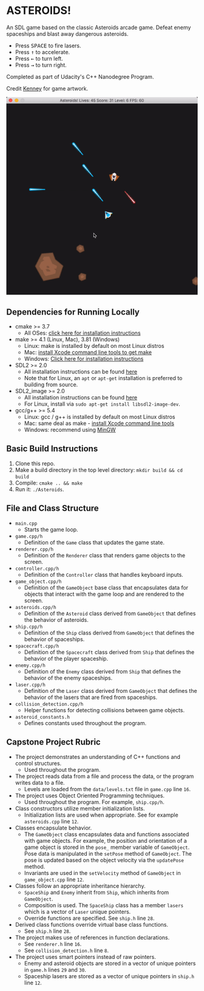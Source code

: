 # ASTEROIDS!

An SDL game based on the classic Asteroids arcade game. Defeat enemy spaceships
and blast away dangerous asteroids. 

* Press <kbd>SPACE</kbd> to fire lasers.
* Press <kbd>↑</kbd> to accelerate.
* Press <kbd>←</kbd> to turn left.
* Press <kbd>→</kbd> to turn right.

Completed as part of Udacity's C++ Nanodegree Program.

Credit [Kenney](https://kenney.nl) for game artwork.

<img src="asteroids.gif"/>

## Dependencies for Running Locally
* cmake >= 3.7
  * All OSes: [click here for installation instructions](https://cmake.org/install/)
* make >= 4.1 (Linux, Mac), 3.81 (Windows)
  * Linux: make is installed by default on most Linux distros
  * Mac: [install Xcode command line tools to get make](https://developer.apple.com/xcode/features/)
  * Windows: [Click here for installation instructions](http://gnuwin32.sourceforge.net/packages/make.htm)
* SDL2 >= 2.0
  * All installation instructions can be found [here](https://wiki.libsdl.org/Installation)
  * Note that for Linux, an `apt` or `apt-get` installation is preferred to building from source.
* SDL2_image >= 2.0
  * All installation instructions can be found [here](https://www.libsdl.org/projects/SDL_image/)
  * For Linux, install via `sudo apt-get install libsdl2-image-dev`.
* gcc/g++ >= 5.4
  * Linux: gcc / g++ is installed by default on most Linux distros
  * Mac: same deal as make - [install Xcode command line tools](https://developer.apple.com/xcode/features/)
  * Windows: recommend using [MinGW](http://www.mingw.org/)

## Basic Build Instructions

1. Clone this repo.
2. Make a build directory in the top level directory: `mkdir build && cd build`
3. Compile: `cmake .. && make`
4. Run it: `./Asteroids`.

## File and Class Structure
* `main.cpp`
  * Starts the game loop.
* `game.cpp/h`
  * Definition of the `Game` class that updates the game state.
* `renderer.cpp/h`
  * Definition of the `Renderer` class that renders game objects to the screen.
* `controller.cpp/h`
  * Definition of the `Controller` class that handles keyboard inputs.
* `game_object.cpp/h`
  * Definition of the `GameObject` base class that encapsulates data for objects
  that interact with the game loop and are rendered to the screen.
* `asteroids.cpp/h`
  * Definition of the `Asteroid` class derived from `GameObject` that defines the 
  behavior of asteroids. 
* `ship.cpp/h`
  * Definition of the `Ship` class derived from `GameObject` that defines the
  behavior of spaceships.
* `spacecraft.cpp/h`
  * Definition of the `Spacecraft` class derived from `Ship` that defines the
  behavior of the player spaceship.
* `enemy.cpp/h`
  * Definition of the `Enemy` class derived from `Ship` that defines the
  behavior of the enemy spaceships.
* `laser.cpp/h`
  * Definition of the `Laser` class derived from `GameObject` that defines the
  behavior of the lasers that are fired from spaceships.
* `collision_detection.cpp/h`
  * Helper functions for detecting collisions between game objects.
* `asteroid_constants.h`
  * Defines constants used throughout the program.

## Capstone Project Rubric
* The project demonstrates an understanding of C++ functions and control structures.
  * Used throughout the program. 
* The project reads data from a file and process the data, or the program writes data to a file.
  * Levels are loaded from the `data/levels.txt` file in `game.cpp` line `16`.
* The project uses Object Oriented Programming techniques.
  * Used throughout the program. For example, `ship.cpp/h`. 
* Class constructors utilize member initialization lists.
  * Initialization lists are used when appropriate. See for example 
  `asteroids.cpp` line `12`.
* Classes encapsulate behavior.
  * The `GameObject` class encapsulates data and functions associated with 
  game objects. For example, the position and orientation of a game object is 
  stored in the `pose_` member variable of `GameObject`. Pose data is manipulated
  in the `setPose` method of `GameObject`. The pose is updated based on the
  object velocity via the `updatePose` method.
  * Invariants are used in the `setVelocity` method of `GameObject` in `game_object.cpp` line `12`.
* Classes follow an appropriate inheritance hierarchy.
  * `SpaceShip` and `Enemy` inherit from `Ship`, which inherits from `GameObject`.
  * Composition is used. The `SpaceShip` class has a member `lasers` which is 
  a vector of `Laser` unique pointers.
  * Override functions are specified. See `ship.h` line `28`.
* Derived class functions override virtual base class functions.
  * See `ship.h` line `28`.
* The project makes use of references in function declarations.
  * See `renderer.h` line `16`.
  * See `collision_detection.h` line `8`.
* The project uses smart pointers instead of raw pointers.
  * Enemy and asteroid objects are stored in a vector of unique pointers in
  `game.h` lines `29` and `30`.
  * Spaceship lasers are stored as a vector of unique pointers in `ship.h` line
  `12`.